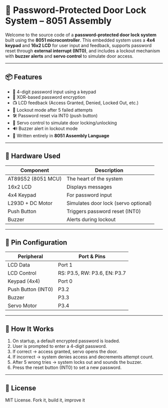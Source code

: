 # 🔐 Password-Protected Door Lock System – 8051 Assembly

Welcome to the source code of a **password-protected door lock system** built using the **8051 microcontroller**. This embedded system uses a **4x4 keypad** and **16x2 LCD** for user input and feedback, supports password reset through **external interrupt (INT0)**, and includes a lockout mechanism with **buzzer alerts** and **servo control** to simulate door access.

---

## 📦 Features

- 🔑 4-digit password input using a keypad
- 🔐 XOR-based password encryption
- 📺 LCD feedback (Access Granted, Denied, Locked Out, etc.)
- 🚨 Lockout mode after 5 failed attempts
- 🛠️ Password reset via INT0 (push button)
- 🔄 Servo control to simulate door locking/unlocking
- 🔊 Buzzer alert in lockout mode
- 🧠 Written entirely in **8051 Assembly Language**

---

## 🧰 Hardware Used

| Component         | Description                          |
|------------------|--------------------------------------|
| AT89S52 (8051 MCU)| The heart of the system             |
| 16x2 LCD          | Displays messages                   |
| 4x4 Keypad        | For password input                  |
| L293D + DC Motor  | Simulates door lock (servo optional)|
| Push Button       | Triggers password reset (INT0)      |
| Buzzer            | Alerts during lockout               |

---

## 📌 Pin Configuration

| Peripheral        | Port & Pins         |
|------------------|---------------------|
| LCD Data         | Port 1              |
| LCD Control      | RS: P3.5, RW: P3.6, EN: P3.7 |
| Keypad (4x4)     | Port 0              |
| Push Button (INT0) | P3.2               |
| Buzzer           | P3.3                |
| Servo Motor      | P3.4                |

---

## 🔄 How It Works

1. On startup, a default encrypted password is loaded.
2. User is prompted to enter a 4-digit password.
3. If correct → access granted, servo opens the door.
4. If incorrect → system denies access and decrements attempt count.
5. After 5 wrong tries → system locks out and sounds the buzzer.
6. Press the reset button (INT0) to set a new password.

---

## 📃 License

MIT License. Fork it, build it, improve it 
